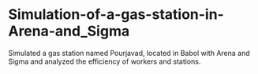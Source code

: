# Simulation-of-a-gas-station-in-Arena-and_Sigma
Simulated a gas station named Pourjavad, located in Babol with Arena and Sigma and analyzed the efficiency of workers and stations.
